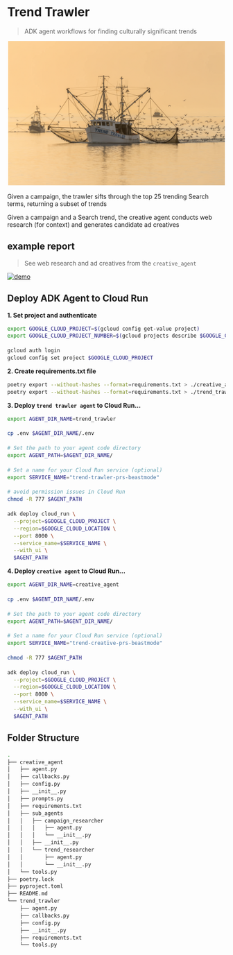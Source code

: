 # Trend Trawler

> ADK agent workflows for finding culturally significant trends

<p align="center">
  <img src='imgs/trend_trawler_banner.png' width="500"/>
</p>

Given a campaign, the trawler sifts through the top 25 trending Search terms, returning a subset of trends

Given a campaign and a Search trend, the creative agent conducts web research (for context) and generates candidate ad creatives

## example report

> See web research and ad creatives from the `creative_agent`

[![demo](https://img.youtube.com/vi/xcx60kjNo8Y/hqdefault.jpg)](https://www.youtube.com/watch?v=xcx60kjNo8Y)


## Deploy ADK Agent to Cloud Run

**1. Set project and authenticate**

```bash
export GOOGLE_CLOUD_PROJECT=$(gcloud config get-value project)
export GOOGLE_CLOUD_PROJECT_NUMBER=$(gcloud projects describe $GOOGLE_CLOUD_PROJECT --format="value(projectNumber)")

gcloud auth login
gcloud config set project $GOOGLE_CLOUD_PROJECT
```

**2. Create requirements.txt file**

```bash
poetry export --without-hashes --format=requirements.txt > ./creative_agent/requirements.txt
poetry export --without-hashes --format=requirements.txt > ./trend_trawler/requirements.txt
```

**3. Deploy `trend trawler agent` to Cloud Run...**

```bash
export AGENT_DIR_NAME=trend_trawler

cp .env $AGENT_DIR_NAME/.env

# Set the path to your agent code directory
export AGENT_PATH=$AGENT_DIR_NAME/

# Set a name for your Cloud Run service (optional)
export SERVICE_NAME="trend-trawler-prs-beastmode"

# avoid permission issues in Cloud Run
chmod -R 777 $AGENT_PATH

adk deploy cloud_run \
  --project=$GOOGLE_CLOUD_PROJECT \
  --region=$GOOGLE_CLOUD_LOCATION \
  --port 8000 \
  --service_name=$SERVICE_NAME \
  --with_ui \
  $AGENT_PATH
```

**4. Deploy `creative agent` to Cloud Run...**

```bash
export AGENT_DIR_NAME=creative_agent

cp .env $AGENT_DIR_NAME/.env

# Set the path to your agent code directory
export AGENT_PATH=$AGENT_DIR_NAME/

# Set a name for your Cloud Run service (optional)
export SERVICE_NAME="trend-creative-prs-beastmode"

chmod -R 777 $AGENT_PATH

adk deploy cloud_run \
  --project=$GOOGLE_CLOUD_PROJECT \
  --region=$GOOGLE_CLOUD_LOCATION \
  --port 8000 \
  --service_name=$SERVICE_NAME \
  --with_ui \
  $AGENT_PATH
```

## Folder Structure

```bash
.
├── creative_agent
│   ├── agent.py
│   ├── callbacks.py
│   ├── config.py
│   ├── __init__.py
│   ├── prompts.py
│   ├── requirements.txt
│   ├── sub_agents
│   │   ├── campaign_researcher
│   │   │   ├── agent.py
│   │   │   └── __init__.py
│   │   ├── __init__.py
│   │   └── trend_researcher
│   │       ├── agent.py
│   │       └── __init__.py
│   └── tools.py
├── poetry.lock
├── pyproject.toml
├── README.md
└── trend_trawler
    ├── agent.py
    ├── callbacks.py
    ├── config.py
    ├── __init__.py
    ├── requirements.txt
    └── tools.py
```
